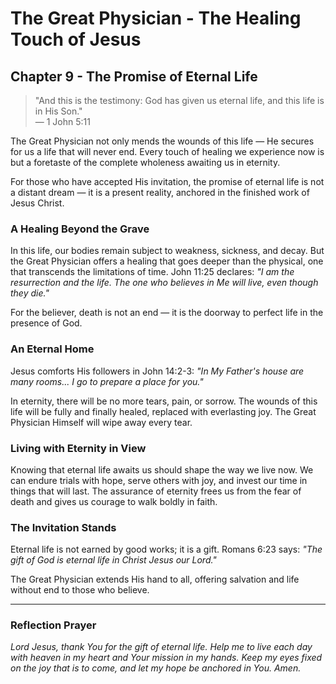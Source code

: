 # The Great Physician - The Healing Touch of Jesus

## Chapter 9 - The Promise of Eternal Life

> "And this is the testimony: God has given us eternal life, and this life is in His Son."  
> — 1 John 5:11

The Great Physician not only mends the wounds of this life — He secures for us a life that will never end. Every touch of healing we experience now is but a foretaste of the complete wholeness awaiting us in eternity.

For those who have accepted His invitation, the promise of eternal life is not a distant dream — it is a present reality, anchored in the finished work of Jesus Christ.

### A Healing Beyond the Grave

In this life, our bodies remain subject to weakness, sickness, and decay. But the Great Physician offers a healing that goes deeper than the physical, one that transcends the limitations of time. John 11:25 declares: *"I am the resurrection and the life. The one who believes in Me will live, even though they die."*

For the believer, death is not an end — it is the doorway to perfect life in the presence of God.

### An Eternal Home

Jesus comforts His followers in John 14:2-3: *"In My Father's house are many rooms... I go to prepare a place for you."*

In eternity, there will be no more tears, pain, or sorrow. The wounds of this life will be fully and finally healed, replaced with everlasting joy. The Great Physician Himself will wipe away every tear.

### Living with Eternity in View

Knowing that eternal life awaits us should shape the way we live now. We can endure trials with hope, serve others with joy, and invest our time in things that will last. The assurance of eternity frees us from the fear of death and gives us courage to walk boldly in faith.

### The Invitation Stands

Eternal life is not earned by good works; it is a gift. Romans 6:23 says: *"The gift of God is eternal life in Christ Jesus our Lord."*

The Great Physician extends His hand to all, offering salvation and life without end to those who believe.

---

### Reflection Prayer

*Lord Jesus, thank You for the gift of eternal life. Help me to live each day with heaven in my heart and Your mission in my hands. Keep my eyes fixed on the joy that is to come, and let my hope be anchored in You. Amen.*
